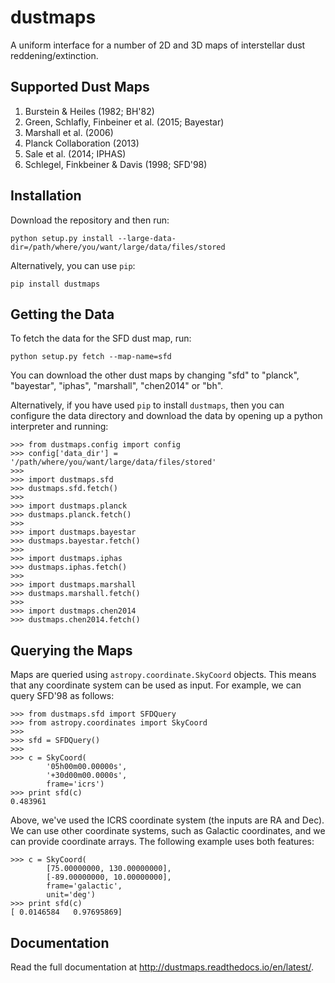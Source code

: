 dustmaps
========

A uniform interface for a number of 2D and 3D maps of interstellar dust
reddening/extinction.


Supported Dust Maps
-------------------

1. Burstein & Heiles (1982; BH'82)
2. Green, Schlafly, Finbeiner et al. (2015; Bayestar)
3. Marshall et al. (2006)
4. Planck Collaboration (2013)
5. Sale et al. (2014; IPHAS)
6. Schlegel, Finkbeiner & Davis (1998; SFD'98)


Installation
------------

Download the repository and then run:

    python setup.py install --large-data-dir=/path/where/you/want/large/data/files/stored

Alternatively, you can use `pip`:

    pip install dustmaps


Getting the Data
----------------

To fetch the data for the SFD dust map, run:

    python setup.py fetch --map-name=sfd

You can download the other dust maps by changing "sfd" to "planck", "bayestar",
"iphas", "marshall", "chen2014" or "bh".

Alternatively, if you have used `pip` to install `dustmaps`, then you can
configure the data directory and download the data by opening up a python
interpreter and running:

    >>> from dustmaps.config import config
    >>> config['data_dir'] = '/path/where/you/want/large/data/files/stored'
    >>>
    >>> import dustmaps.sfd
    >>> dustmaps.sfd.fetch()
    >>>
    >>> import dustmaps.planck
    >>> dustmaps.planck.fetch()
    >>>
    >>> import dustmaps.bayestar
    >>> dustmaps.bayestar.fetch()
    >>>
    >>> import dustmaps.iphas
    >>> dustmaps.iphas.fetch()
    >>>
    >>> import dustmaps.marshall
    >>> dustmaps.marshall.fetch()
    >>>
    >>> import dustmaps.chen2014
    >>> dustmaps.chen2014.fetch()


Querying the Maps
-----------------

Maps are queried using `astropy.coordinate.SkyCoord` objects. This means that any
coordinate system can be used as input. For example, we can query SFD'98 as
follows:

    >>> from dustmaps.sfd import SFDQuery
    >>> from astropy.coordinates import SkyCoord
    >>>
    >>> sfd = SFDQuery()
    >>>
    >>> c = SkyCoord(
            '05h00m00.00000s',
            '+30d00m00.0000s',
            frame='icrs')
    >>> print sfd(c)
    0.483961

Above, we've used the ICRS coordinate system (the inputs are RA and Dec). We can
use other coordinate systems, such as Galactic coordinates, and we can provide
coordinate arrays. The following example uses both features:

    >>> c = SkyCoord(
            [75.00000000, 130.00000000],
            [-89.00000000, 10.00000000],
            frame='galactic',
            unit='deg')
    >>> print sfd(c)
    [ 0.0146584   0.97695869]


Documentation
-------------

Read the full documentation at http://dustmaps.readthedocs.io/en/latest/.
